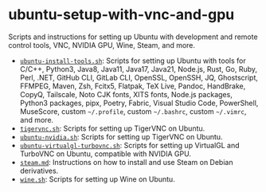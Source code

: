 # ubuntu-setup-with-vnc-and-gpu

Scripts and instructions for setting up Ubuntu with development and remote control tools, VNC, NVIDIA GPU, Wine, Steam, and more.

* [`ubuntu-install-tools.sh`](ubuntu-install-tools.sh): Scripts for setting up Ubuntu with tools for C/C++, Python3, Java8, Java11, Java17, Java21, Node.js, Rust, Go, Ruby, Perl, .NET, GitHub CLI, GitLab CLI, OpenSSL, OpenSSH, JQ, Ghostscript, FFMPEG, Maven, Zsh, Fcitx5, Flatpak, TeX Live, Pandoc, HandBrake, CopyQ, Tailscale, Noto CJK fonts, XITS fonts, Node.js packages, Python3 packages, pipx, Poetry, Fabric, Visual Studio Code, PowerShell, MuseScore, custom `~/.profile`, custom `~/.bashrc`, custom `~/.vimrc`, and more.
* [`tigervnc.sh`](tigervnc.sh): Scripts for setting up TigerVNC on Ubuntu.
* [`ubuntu-nvidia.sh`](ubuntu-nvidia.sh): Scripts for setting up TigerVNC on Ubuntu.
* [`ubuntu-virtualgl-turbovnc.sh`](ubuntu-virtualgl-turbovnc.sh): Scripts for setting up VirtualGL and TurboVNC on Ubuntu, compatible with NVIDIA GPU.
* [`steam.md`](steam.md): Instructions on how to install and use Steam on Debian derivatives.
* [`wine.sh`](wine.sh): Scripts for setting up Wine on Ubuntu.
